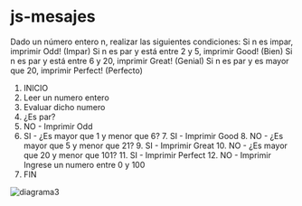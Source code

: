 # js-mesajes

Dado un número entero n, realizar las siguientes condiciones:
Si n es impar, imprimir Odd! (Impar)
Si n es par y está entre 2 y 5, imprimir Good! (Bien)
Si n es par y está entre 6 y 20, imprimir Great! (Genial)
Si n es par y es mayor que 20, imprimir Perfect! (Perfecto)

1. INICIO
2. Leer un numero entero
3. Evaluar dicho numero
4. ¿Es par?
5. NO - Imprimir Odd
6. SI - ¿Es mayor que 1 y menor que 6?
   7. SI - Imprimir Good
   8. NO - ¿Es mayor que 5 y menor que 21?
       9. SI - Imprimir Great
       10. NO - ¿Es mayor que 20 y menor que 101?
           11. SI - Imprimir Perfect
           12. NO - Imprimir Ingrese un numero entre 0 y 100
13. FIN

![diagrama3](http://i67.tinypic.com/b8okl2.jpg)
